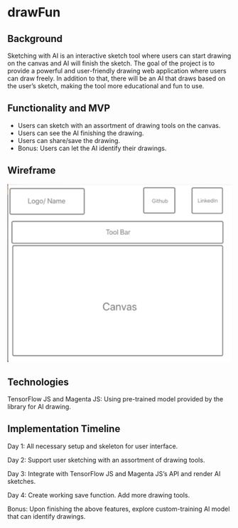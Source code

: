 # drawFun

## ­Background

Sketching with AI is an interactive sketch tool where users can start drawing on the canvas and AI will finish the sketch. The goal of the project is to provide a powerful and user-friendly drawing web application where users can draw freely. In addition to that, there will be an AI that draws based on the user’s sketch, making the tool more educational and fun to use.

## Functionality and MVP

- Users can sketch with an assortment of drawing tools on the canvas.
- Users can see the AI finishing the drawing.
- Users can share/save the drawing.
- Bonus: Users can let the AI identify their drawings.

## Wireframe

![](wireframe.png)

## Technologies

TensorFlow JS and Magenta JS: Using pre-trained model provided by the library for AI drawing.

## Implementation Timeline

Day 1: All necessary setup and skeleton for user interface.

Day 2: Support user sketching with an assortment of drawing tools.

Day 3: Integrate with TensorFlow JS and Magenta JS’s API and render AI sketches.

Day 4: Create working save function. Add more drawing tools.

Bonus: Upon finishing the above features, explore custom-training AI model that can identify drawings.
